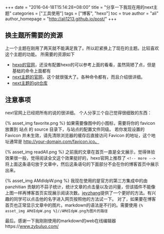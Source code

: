+++
date = "2016-04-18T15:14:28+08:00"
title = "分享一下我现在用的next主题"
categories = ["工具使用"]
tags = ["博客", "hexo"]
toc = true
author = "ali"
author_homepage = "http://ali1213.github.io/post/"
+++

## 换主题所需要的资源
上一个主题在刚用了两天就不能满足我了。所以赶紧换上了现在的主题。比较喜欢这个主题的功能。
所需要的资源如下
 - [hexo的官网][1]，还没有配置hexo的可以参考上面的看看，虽然简陋了点，但是基础的命令上面都有
 - [next主题的官网][2]，这个就很强大了。各种命令都有，而且介绍很详细。
 - [next主题的git仓库][3]
<!-- more -->

## 注意事项
next官网上已经把所有的说的很详细。
个人分享三个自己觉得很细致的东西：

{% asset_img favorite.png %}
如果需要像图中的小图标，需要将你的 favicon 放置到 站点 的 source 目录下，与站点的配置文件同级。 若你发现设置的 Favicon 并未生效，请先清除浏览器的缓存后直接访问 Favicon 的地址，这个地址通常是 http://your-domain.com/favicon.ico。

{% asset_img readAll.png %}
之前我的文章在首页一直是全文展示，觉得体验效果很一般，觉得阅读全文这个效果挺好的，hexo官网上推荐了
`<!-- more -->`
将上面这条语句放于文章中，然后这条语句的下面部分不会在你的博客首页中展示出来。

{% asset_img AMdIdpW.png %}
我现在使用的是官方的第三方集成中的由 panzhitian 贡献的不蒜子统计，统计文章的点击量以及访问量，但该插件不能像上图一样再博客首页实现展示阅读次数。[jeyzhang][7]提供了一个更好的方法。有兴趣的同学可以点击他的名字进入网页按照他的方法试一下。
对了，如果要在博客首页也正常显示文章中的图片。markdown的语法是不行的。需要使用
`{% asset_img AMdIdpW.png %}//AMdIdpW.png为图片的路径`

最后。感谢一下我刚刚使用的markdown的web在线编辑器https://www.zybuluo.com/


  [1]: https://hexo.io/
  [2]: http://theme-next.iissnan.com/
  [3]: https://github.com/iissnan/hexo-theme-next
  [7]: http://www.jeyzhang.com/hexo-next-add-post-views.html---

